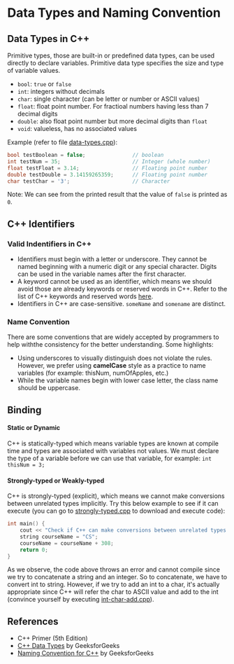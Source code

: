 # **Data Types and Naming Convention**

## **Data Types in C++**

Primitive types, those are built-in or predefined data types, can be used directly to declare variables. Primitive data type specifies the size and type of variable values.

- `bool`: `true` or `false`
- `int`: integers without decimals
- `char`: single character (can be letter or number or ASCII values)
- `float`: float point number. For fractioal numbers having less than 7 decimal digits
- `double`: also float point number but more decimal digits than `float`
- `void`: valueless, has no associated values

Example (refer to file [data-types.cpp](./code/plp2/data-types.cpp)):

```cpp
bool testBoolean = false;               // boolean
int testNum = 35;                       // Integer (whole number)
float testFloat = 3.14;                 // Floating point number
double testDouble = 3.14159265359;      // Floating point number
char testChar = '3';                    // Character
```

Note: We can see from the printed result that the value of `false` is printed as `0`.

## **C++ Identifiers**

### **Valid Indentifiers in C++**

- Identifiers must begin with a letter or underscore. They cannot be named beginning with a numeric digit or any special character. Digits can be used in the variable names after the first character.
- A keyword cannot be used as an identifier, which means we should avoid those are already keywords or reserved words in C++. Refer to the list of C++ keywords and reserved words [here](https://en.cppreference.com/w/cpp/keyword).
- Identifiers in C++ are case-sensitive. `someName` and `somename` are distinct.

### **Name Convention**

There are some conventions that are widely accepted by programmers to help withthe consistency for the better understanding. Some highlights:

- Using underscores to visually distinguish does not violate the rules. However, we prefer using **camelCase** style as a practice to name variables (for example: thisNum, numOfApples, etc.)
- While the variable names begin with lower case letter, the class name should be uppercase.

## **Binding**

#### **Static or Dynamic**

C++ is statically-typed which means variable types are known at compile time and types are associated with variables not values. We must declare the type of a variable before we can use that variable, for example: `int thisNum = 3;`

#### **Strongly-typed or Weakly-typed**

C++ is strongly-typed (explicit), which means we cannot make conversions between unrelated types implicitly. Try this below example to see if it can execute (you can go to [strongly-typed.cpp](./code/plp2/strongly-typed.cpp) to download and execute code):

```cpp
int main() {
    cout << "Check if C++ can make conversions between unrelated types implicitly";
    string courseName = "CS";
    courseName = courseName + 308;
    return 0;
}
```

As we observe, the code above throws an error and cannot compile since we try to concatenate a string and an integer. So to concatenate, we have to convert int to string. However, if we try to add an int to a char, it's actually appropriate since C++ will refer the char to ASCII value and add to the int (convince yourself by executing [int-char-add.cpp](./code/plp2/int-char-add.cpp)).

## References

- C++ Primer (5th Edition)
- [C++ Data Types](https://www.geeksforgeeks.org/c-data-types/) by GeeksforGeeks
- [Naming Convention for C++](https://www.geeksforgeeks.org/naming-convention-in-c/) by GeeksforGeeks
